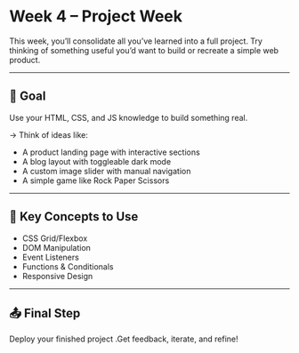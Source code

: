 # Week 4 – Project Week

This week, you’ll consolidate all you’ve learned into a full project. Try thinking of something useful you’d want to build or recreate a simple web product.

---

## 🎯 Goal

Use your HTML, CSS, and JS knowledge to build something real.

→ Think of ideas like:

- A product landing page with interactive sections
- A blog layout with toggleable dark mode
- A custom image slider with manual navigation
- A simple game like Rock Paper Scissors

---

## 🧪 Key Concepts to Use

- CSS Grid/Flexbox
- DOM Manipulation
- Event Listeners
- Functions & Conditionals
- Responsive Design

---

## 📤 Final Step

Deploy your finished project .Get feedback, iterate, and refine!
